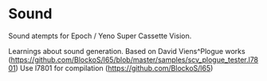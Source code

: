 # Sound
Sound atempts for Epoch / Yeno Super Cassette Vision.

Learnings about sound generation.
Based on David Viens^Plogue works (https://github.com/BlockoS/l65/blob/master/samples/scv_plogue_tester.l7801)
Use l7801 for compilation (https://github.com/BlockoS/l65)
